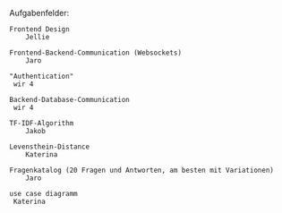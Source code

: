 Aufgabenfelder:
	
    Frontend Design
        Jellie 
	
    Frontend-Backend-Communication (Websockets)
        Jaro
	
    "Authentication"
     wir 4 
     
	Backend-Database-Communication
     wir 4
	
    TF-IDF-Algorithm
		Jakob
    
    Levensthein-Distance 
        Katerina 
	
    Fragenkatalog (20 Fragen und Antworten, am besten mit Variationen)
		Jaro

    use case diagramm
     Katerina 